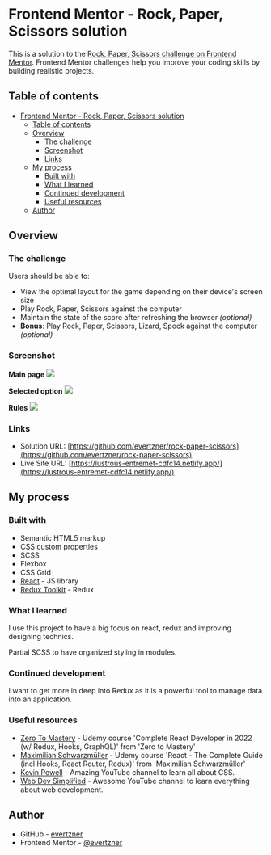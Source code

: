 # Frontend Mentor - Rock, Paper, Scissors solution

This is a solution to the [Rock, Paper, Scissors challenge on Frontend Mentor](https://www.frontendmentor.io/challenges/rock-paper-scissors-game-pTgwgvgH). Frontend Mentor challenges help you improve your coding skills by building realistic projects. 

## Table of contents

- [Frontend Mentor - Rock, Paper, Scissors solution](#frontend-mentor---rock-paper-scissors-solution)
  - [Table of contents](#table-of-contents)
  - [Overview](#overview)
    - [The challenge](#the-challenge)
    - [Screenshot](#screenshot)
    - [Links](#links)
  - [My process](#my-process)
    - [Built with](#built-with)
    - [What I learned](#what-i-learned)
    - [Continued development](#continued-development)
    - [Useful resources](#useful-resources)
  - [Author](#author)

## Overview

### The challenge

Users should be able to:

- View the optimal layout for the game depending on their device's screen size
- Play Rock, Paper, Scissors against the computer
- Maintain the state of the score after refreshing the browser _(optional)_
- **Bonus**: Play Rock, Paper, Scissors, Lizard, Spock against the computer _(optional)_

### Screenshot

**Main page**
![](./screenshots/rock-paper-scissors-screenshot-1.jpg)

**Selected option**
![](./screenshots/rock-paper-scissors-screenshot-2.jpg)

**Rules**
![](./screenshots/rock-paper-scissors-screenshot-3.jpg)

### Links

- Solution URL: [https://github.com/evertzner/rock-paper-scissors](https://github.com/evertzner/rock-paper-scissors)
- Live Site URL: [https://lustrous-entremet-cdfc14.netlify.app/](https://lustrous-entremet-cdfc14.netlify.app/)

## My process

### Built with

- Semantic HTML5 markup
- CSS custom properties
- SCSS
- Flexbox
- CSS Grid
- [React](https://reactjs.org/) - JS library
- [Redux Toolkit](https://redux-toolkit.js.org/) - Redux

### What I learned

I use this project to have a big focus on react, redux and improving designing technics.

Partial SCSS to have organized styling in modules.

### Continued development

I want to get more in deep into Redux as it is a powerful tool to manage data into an application.

### Useful resources

- [Zero To Mastery](https://www.udemy.com/course/complete-react-developer-zero-to-mastery/) - Udemy course 'Complete React Developer in 2022 (w/ Redux, Hooks, GraphQL)' from 'Zero to Mastery' 
- [Maximilian Schwarzmüller](https://www.udemy.com/course/react-the-complete-guide-incl-redux/) - Udemy course 'React - The Complete Guide (incl Hooks, React Router, Redux)' from 'Maximilian Schwarzmüller' 
- [Kevin Powell](https://www.youtube.com/kepowob) - Amazing YouTube channel to learn all about CSS.
- [Web Dev Simplified](https://www.youtube.com/c/WebDevSimplified) - Awesome YouTube channel to learn everything about web development.

## Author

- GitHub - [evertzner](https://github.com/evertzner)
- Frontend Mentor - [@evertzner](https://www.frontendmentor.io/profile/evertzner)